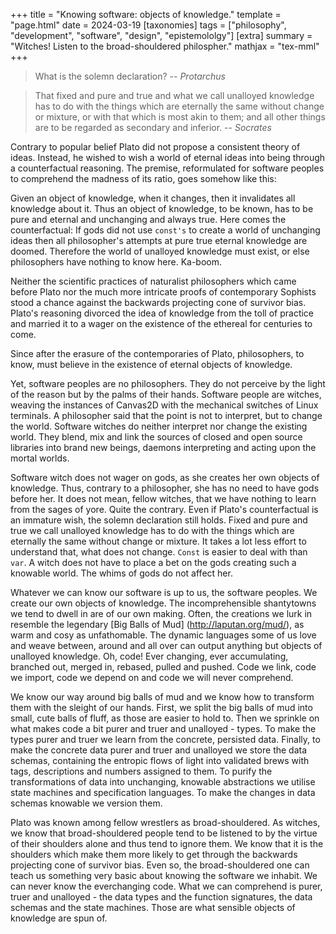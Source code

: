 +++
title = "Knowing software: objects of knowledge."
template = "page.html"
date = 2024-03-19
[taxonomies]
tags = ["philosophy", "development", "software", "design", "epistemololgy"]
[extra]
summary = "Witches! Listen to the broad-shouldered philospher."
mathjax = "tex-mml"
+++


> What is the solemn declaration?
> -- <cite>Protarchus</cite>

> That fixed and pure and true and what we call unalloyed knowledge has to do with the things which are eternally the same without change or mixture, or with that which is most akin to them; and all other things are to be regarded as secondary and inferior.
> -- <cite>Socrates</cite>

Contrary to popular belief Plato did not propose a consistent theory of ideas. Instead, he wished to wish a world of eternal ideas into being through a counterfactual reasoning. The premise, reformulated for software peoples to comprehend the madness of its ratio, goes somehow like this:

Given an object of knowledge, when it changes, then it invalidates all knowledge about it. Thus an object of knowledge, to be known, has to be pure and eternal and unchanging and always true. 
Here comes the counterfactual: If gods did not use `const's` to create a world of unchanging ideas then all philosopher's attempts at pure true eternal knowledge are doomed. Therefore the world of unalloyed knowledge must exist, or else philosophers have nothing to know here. Ka-boom.

Neither the scientific practices of naturalist philosophers which came before Plato nor the much more intricate proofs of contemporary Sophists stood a chance against the backwards projecting cone of survivor bias. Plato's reasoning divorced the idea of knowledge from the toll of practice and married it to a wager on the existence of the ethereal for centuries to come.

Since after the erasure of the contemporaries of Plato, philosophers, to know, must believe in the existence of eternal objects of knowledge.

Yet, software peoples are no philosophers. They do not perceive by the light of the reason but by the palms of their hands. Software people are witches, weaving the instances of Canvas2D with the mechanical switches of Linux terminals. A philosopher said that the point is not to interpret, but to change the world. Software witches do neither interpret nor change the existing world. They blend, mix and link the sources of closed and open source libraries into brand new beings, daemons interpreting and acting upon the mortal worlds.

Software witch does not wager on gods, as she creates her own objects of knowledge. Thus, contrary to a philosopher, she has no need to have gods before her. It does not mean, fellow witches, that we have nothing to learn from the sages of yore. Quite the contrary. Even if Plato's counterfactual is an immature wish, the solemn declaration still holds. Fixed and pure and true we call unalloyed knowledge has to do with the things which are eternally the same without change or mixture. It takes a lot less effort to understand that, what does not change. `Const` is easier to deal with than `var`. A witch does not have to place a bet on the gods creating such a knowable world. The whims of gods do not affect her.

Whatever we can know our software is up to us, the software peoples. We create our own objects of knowledge. The incomprehensible shantytowns we tend to dwell in are of our own making. Often, the creations we lurk in resemble the legendary [Big Balls of Mud] (http://laputan.org/mud/), as warm and cosy as unfathomable. The dynamic languages some of us love and weave between, around and all over can output anything but objects of unalloyed knowledge. Oh, code! Ever changing, ever accumulating, branched out, merged in, rebased, pulled and pushed. Code we link, code we import, code we depend on and code we will never comprehend. 

We know our way around big balls of mud and we know how to transform them with the sleight of our hands. First, we split the big balls of mud into small, cute balls of fluff, as those are easier to hold to. Then we sprinkle on what makes code a bit purer and truer and unalloyed - types. To make the types purer and truer we learn from the concrete, persisted data. Finally, to make the concrete data purer and truer and unalloyed we store the data schemas, containing the entropic flows of light into validated brews with tags, descriptions and numbers assigned to them. To purify the transformations of data into unchanging, knowable abstractions we utilise state machines and specification languages. To make the changes in data schemas knowable we version them.

Plato was known among fellow wrestlers as broad-shouldered. As witches, we know that broad-shouldered people tend to be listened to by the virtue of their shoulders alone and thus tend to ignore them. We know that it is the shoulders which make them more likely to get through the backwards projecting cone of survivor bias. Even so, the broad-shouldered one can teach us something very basic about knowing the software we inhabit.  We can never know the everchanging code. What we can comprehend is purer, truer and unalloyed - the data types and the function signatures, the data schemas and the state machines. Those are what sensible objects of knowledge are spun of.
